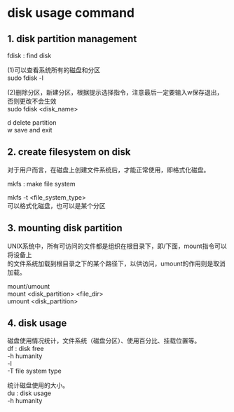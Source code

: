 # disk usage command     
      
## 1. disk partition management          
  
fdisk : find disk    
  
(1)可以查看系统所有的磁盘和分区          
sudo fdisk -l          
          
(2)删除分区，新建分区，根据提示选择指令，注意最后一定要输入w保存退出，否则更改不会生效          
sudo fdisk  <disk_name>          
          
d  delete partition          
w  save and exit          
          
          
## 2. create filesystem on disk      
对于用户而言，在磁盘上创建文件系统后，才能正常使用，即格式化磁盘。        
    
mkfs : make file system          
  
mkfs -t <file_system_type> <disk>          
可以格式化磁盘，也可以是某个分区          
  
          
## 3. mounting disk partition          
UNIX系统中，所有可访问的文件都是组织在根目录下，即/下面，mount指令可以将设备上    
的文件系统加载到根目录之下的某个路径下，以供访问，umount的作用则是取消加载。      
    
mount/umount        
mount   <disk_partition>   <file_dir>          
umount  <disk_partition>          
          
## 4. disk usage  
磁盘使用情况统计，文件系统（磁盘分区）、使用百分比、挂载位置等。    
df : disk free  
 -h humanity    
 -l  
 -T file system type
  
统计磁盘使用的大小。    
du : disk usage  
 -h humanity  
